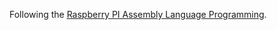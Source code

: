 Following the [Raspberry PI Assembly Language
Programming](https://www.amazon.com/Raspberry-Assembly-Language-Programming-Processor/dp/1484252861).
